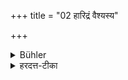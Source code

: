 +++
title = "02 हारिद्रं वैश्यस्य"

+++

<details><summary>Bühler</summary>

2. And that of a Vaiśya dyed with turmeric.
</details>

<details><summary>हरदत्त-टीका</summary>

## सूत्रम्
हारिद्रं वैश्यस्य ॥२॥  
## टिप्पनी
हरिद्रया रक्तं हारिद्रम् ॥ २ ॥
</details>

